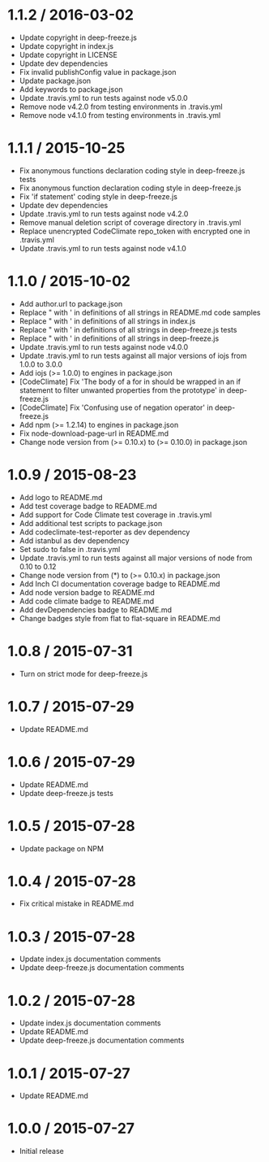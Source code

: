 1.1.2 / 2016-03-02
==================

* Update copyright in deep-freeze.js
* Update copyright in index.js
* Update copyright in LICENSE
* Update dev dependencies
* Fix invalid publishConfig value in package.json
* Update package.json
* Add keywords to package.json
* Update .travis.yml to run tests against node v5.0.0
* Remove node v4.2.0 from testing environments in .travis.yml
* Remove node v4.1.0 from testing environments in .travis.yml

1.1.1 / 2015-10-25
==================

* Fix anonymous functions declaration coding style in deep-freeze.js tests
* Fix anonymous function declaration coding style in deep-freeze.js
* Fix 'if statement' coding style in deep-freeze.js
* Update dev dependencies
* Update .travis.yml to run tests against node v4.2.0
* Remove manual deletion script of coverage directory in .travis.yml
* Replace unencrypted CodeClimate repo_token with encrypted one in .travis.yml
* Update .travis.yml to run tests against node v4.1.0

1.1.0 / 2015-10-02
==================

* Add author.url to package.json
* Replace " with ' in definitions of all strings in README.md code samples
* Replace " with ' in definitions of all strings in index.js
* Replace " with ' in definitions of all strings in deep-freeze.js tests
* Replace " with ' in definitions of all strings in deep-freeze.js
* Update .travis.yml to run tests against node v4.0.0
* Update .travis.yml to run tests against all major versions of iojs from 1.0.0 to 3.0.0
* Add iojs (>= 1.0.0) to engines in package.json
* [CodeClimate] Fix 'The body of a for in should be wrapped in an if statement to filter unwanted properties from the prototype' in deep-freeze.js
* [CodeClimate] Fix 'Confusing use of negation operator' in deep-freeze.js
* Add npm (>= 1.2.14) to engines in package.json
* Fix node-download-page-url in README.md
* Change node version from (>= 0.10.x) to (>= 0.10.0) in package.json

1.0.9 / 2015-08-23
==================

* Add logo to README.md
* Add test coverage badge to README.md
* Add support for Code Climate test coverage in .travis.yml
* Add additional test scripts to package.json
* Add codeclimate-test-reporter as dev dependency
* Add istanbul as dev dependency
* Set sudo to false in .travis.yml
* Update .travis.yml to run tests against all major versions of node from 0.10 to 0.12
* Change node version from (*) to (>= 0.10.x) in package.json
* Add Inch CI documentation coverage badge to README.md
* Add node version badge to README.md
* Add code climate badge to README.md
* Add devDependencies badge to README.md
* Change badges style from flat to flat-square in README.md

1.0.8 / 2015-07-31
==================

* Turn on strict mode for deep-freeze.js

1.0.7 / 2015-07-29
==================

* Update README.md

1.0.6 / 2015-07-29
==================

* Update README.md
* Update deep-freeze.js tests

1.0.5 / 2015-07-28
==================

* Update package on NPM

1.0.4 / 2015-07-28
==================

* Fix critical mistake in README.md

1.0.3 / 2015-07-28
==================

* Update index.js documentation comments
* Update deep-freeze.js documentation comments

1.0.2 / 2015-07-28
==================

* Update index.js documentation comments
* Update README.md
* Update deep-freeze.js documentation comments

1.0.1 / 2015-07-27
==================

* Update README.md

1.0.0 / 2015-07-27
==================

* Initial release